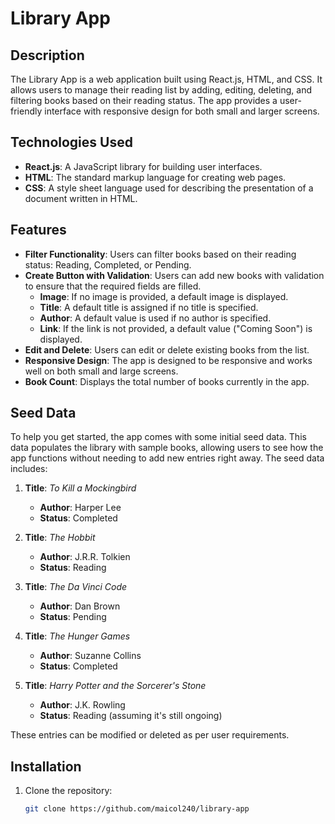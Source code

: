 # Library App

## Description

The Library App is a web application built using React.js, HTML, and CSS. It allows users to manage their reading list by adding, editing, deleting, and filtering books based on their reading status. The app provides a user-friendly interface with responsive design for both small and larger screens.

## Technologies Used

- **React.js**: A JavaScript library for building user interfaces.
- **HTML**: The standard markup language for creating web pages.
- **CSS**: A style sheet language used for describing the presentation of a document written in HTML.

## Features

- **Filter Functionality**: Users can filter books based on their reading status: Reading, Completed, or Pending.
- **Create Button with Validation**: Users can add new books with validation to ensure that the required fields are filled.
  - **Image**: If no image is provided, a default image is displayed.
  - **Title**: A default title is assigned if no title is specified.
  - **Author**: A default value is used if no author is specified.
  - **Link**: If the link is not provided, a default value ("Coming Soon") is displayed.
- **Edit and Delete**: Users can edit or delete existing books from the list.
- **Responsive Design**: The app is designed to be responsive and works well on both small and large screens.
- **Book Count**: Displays the total number of books currently in the app.
## Seed Data

To help you get started, the app comes with some initial seed data. This data populates the library with sample books, allowing users to see how the app functions without needing to add new entries right away. The seed data includes:

1. **Title**: *To Kill a Mockingbird*
   - **Author**: Harper Lee
   - **Status**: Completed

2. **Title**: *The Hobbit*
   - **Author**: J.R.R. Tolkien
   - **Status**: Reading

3. **Title**: *The Da Vinci Code*
   - **Author**: Dan Brown
   - **Status**: Pending

4. **Title**: *The Hunger Games*
   - **Author**: Suzanne Collins
   - **Status**: Completed

5. **Title**: *Harry Potter and the Sorcerer's Stone*
   - **Author**: J.K. Rowling
   - **Status**: Reading (assuming it's still ongoing)

These entries can be modified or deleted as per user requirements.

## Installation

1. Clone the repository:
   ```bash
   git clone https://github.com/maicol240/library-app
   ```

